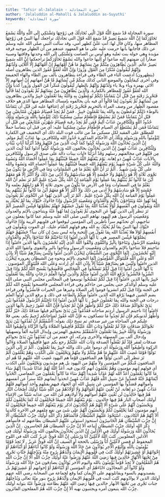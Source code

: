 ```yaml
---
title: 'Tafsir al-Jalalain - سورة المجادلة'
author: 'Jalaluddin al-Mahalli & Jalaluddin as-Suyuthi'
keywords: 'سورة المجادلة'
---
```


سورة المجادلة
قَدْ سَمِعَ اللَّهُ قَوْلَ الَّتِي تُجَادِلُكَ فِي زَوْجِهَا وَتَشْتَكِي إِلَى اللَّهِ وَاللَّهُ يَسْمَعُ تَحَاوُرَكُمَا إِنَّ اللَّهَ سَمِيعٌ بَصِيرٌ
قَدْ سَمِعَ الله قَوْلَ التي تجادلك
تراجعك أيها النبيّ
فِي زَوْجِهَا
المظاهر منها، وكان قال لها: أنتِ عَلَيَّ كظهر أمي، وقد سألت النبي صلى الله عليه وسلم عن ذلك فأجابها بأنها حرمت عليه على ما هو المعهود عندهم من أن الظهار موجبه فرقة مؤبدة وهي خولة بنت ثعلبة وهو أوس بن الصامت
وَتَشْتَكِى إِلَى الله
وحدتها وفاقتها وصبية صغاراً إن ضمتهم إليه ضاعوا أو إليها جاعوا
والله يَسْمَعُ تَحَاوُرَكُما
تراجعكما
إِنَّ الله سَمِيعٌ بَصِيرٌ
عالم.
الَّذِينَ يُظَاهِرُونَ مِنْكُمْ مِنْ نِسَائِهِمْ مَا هُنَّ أُمَّهَاتِهِمْ إِنْ أُمَّهَاتُهُمْ إِلَّا اللَّائِي وَلَدْنَهُمْ وَإِنَّهُمْ لَيَقُولُونَ مُنْكَرًا مِنَ الْقَوْلِ وَزُورًا وَإِنَّ اللَّهَ لَعَفُوٌّ غَفُورٌ
الذين يظاهرون
أصله (يتظهرون) أدغمت التاء في الظاء وفي قراءة
يتظاهرون
بألف بين الظاء والهاء الخفيفة وفي أخرى كيقاتِلُونَ والموضع الثاني كذلك
مِنكُمْ مِّن نِّسَائِهِمْ مَّا هُنَّ أمهاتهم إِنْ أمهاتهم إِلاَّ الائى
بهمزة وياء وبلا ياء
وَلَدْنَهُمْ وَإِنَّهُمْ
بالظهار
لَيَقُولُونَ مُنكَراً مّنَ القول وَزُوراً
كذباً
وَإِنَّ الله لَعَفُوٌّ غَفُورٌ
للمظاهر بالكفارة.
وَالَّذِينَ يُظَاهِرُونَ مِنْ نِسَائِهِمْ ثُمَّ يَعُودُونَ لِمَا قَالُوا فَتَحْرِيرُ رَقَبَةٍ مِنْ قَبْلِ أَنْ يَتَمَاسَّا ذَلِكُمْ تُوعَظُونَ بِهِ وَاللَّهُ بِمَا تَعْمَلُونَ خَبِيرٌ
والذين يظاهرون مِن نِّسَائِهِمْ ثُمَّ يَعُودُونَ لِمَا قَالُواْ
أي فيه بأَن يخالفوه بإمساك المظاهر منها الذي هو خلاف مقصود الظهار من وصف المرأة بالتحريم
فَتَحْرِيرُ رَقَبَةٍ
أي إعتاقها عليه
مّن قَبْلِ أَن يَتَمَاسَّا
بالوطء
ذَلِكُمْ تُوعَظُونَ بِهِ والله بِمَا تَعْمَلُونَ خَبِيرٌ
.
فَمَنْ لَمْ يَجِدْ فَصِيَامُ شَهْرَيْنِ مُتَتَابِعَيْنِ مِنْ قَبْلِ أَنْ يَتَمَاسَّا فَمَنْ لَمْ يَسْتَطِعْ فَإِطْعَامُ سِتِّينَ مِسْكِينًا ذَلِكَ لِتُؤْمِنُوا بِاللَّهِ وَرَسُولِهِ وَتِلْكَ حُدُودُ اللَّهِ وَلِلْكَافِرِينَ عَذَابٌ أَلِيمٌ
فَمَن لَّمْ يَجِدْ
رقبة
فَصِيَامُ شَهْرَيْنِ مُتَتَابِعَيْنِ مِن قَبْلِ أَن يَتَمَاسَّا فَمَن لَّمْ يَسْتَطِعْ
أي الصيام
فَإِطْعَامُ سِتّينَ مِسْكِيناً
عليه: أي من قبل أن يتماسا حملاً للمطلق على المقيد لكل مسكين مدٌّ من غالب قوت البلد
ذلك
أي التخفيف في الكفارة
لِتُؤْمِنُواْ بالله وَرَسُولِهِ وَتِلْكَ
أي الأحكام المذكورة
حُدُودُ الله وللكافرين
بها
عَذَابٌ أَلِيمٌ
مؤلم.
إِنَّ الَّذِينَ يُحَادُّونَ اللَّهَ وَرَسُولَهُ كُبِتُوا كَمَا كُبِتَ الَّذِينَ مِنْ قَبْلِهِمْ وَقَدْ أَنْزَلْنَا آَيَاتٍ بَيِّنَاتٍ وَلِلْكَافِرِينَ عَذَابٌ مُهِينٌ
إِنَّ الذين يُحَادُّونَ
يخالفون
الله وَرَسُولَهُ كُبِتُواْ
أذلوا
كَمَا كُبِتَ الذين مِن قَبْلِهِمْ
في مخالفتهم رسلهم
وَقَدْ أَنزَلْنَا ءايات بينات
دالة على صدق الرسول
وللكافرين
بالآيات
عَذَابٌ مُّهِينٌ
ذو إهانة.
يَوْمَ يَبْعَثُهُمُ اللَّهُ جَمِيعًا فَيُنَبِّئُهُمْ بِمَا عَمِلُوا أَحْصَاهُ اللَّهُ وَنَسُوهُ وَاللَّهُ عَلَى كُلِّ شَيْءٍ شَهِيدٌ
يَوْمَ يَبْعَثُهُمُ الله جَمِيعاً فَيُنَبِّئُهُمْ بِمَا عَمِلُواْ أحصاه الله وَنَسُوهُ والله على كُلّ شَئ شَهِيدٌ
.
أَلَمْ تَرَ أَنَّ اللَّهَ يَعْلَمُ مَا فِي السَّمَاوَاتِ وَمَا فِي الْأَرْضِ مَا يَكُونُ مِنْ نَجْوَى ثَلَاثَةٍ إِلَّا هُوَ رَابِعُهُمْ وَلَا خَمْسَةٍ إِلَّا هُوَ سَادِسُهُمْ وَلَا أَدْنَى مِنْ ذَلِكَ وَلَا أَكْثَرَ إِلَّا هُوَ مَعَهُمْ أَيْنَ مَا كَانُوا ثُمَّ يُنَبِّئُهُمْ بِمَا عَمِلُوا يَوْمَ الْقِيَامَةِ إِنَّ اللَّهَ بِكُلِّ شَيْءٍ عَلِيمٌ
أَلَمْ تَرَ
تعلم
أَنَّ الله يَعْلَمُ مَا فِي السماوات وَمَا فِي الأرض مَا يَكُونُ مِن نجوى ثلاثة إِلاَّ هُوَ رَابِعُهُمْ
بعلمه
وَلاَ خَمْسَةٍ إِلاَّ هُوَ سَادِسُهُمْ وَلاَ أدنى مِن ذَلِكَ وَلاَ أَكْثَرَ إِلاَّ هُوَ مَعَهُمْ أَيْنَ مَا كَانُواْ ثُمَّ يُنَبِّئُهُم بِمَا عَمِلُواْ يَوْمَ القيامة إِنَّ الله بِكُلِّ شَيْءٍ عَلِيمٌ
.
أَلَمْ تَرَ إِلَى الَّذِينَ نُهُوا عَنِ النَّجْوَى ثُمَّ يَعُودُونَ لِمَا نُهُوا عَنْهُ وَيَتَنَاجَوْنَ بِالْإِثْمِ وَالْعُدْوَانِ وَمَعْصِيَةِ الرَّسُولِ وَإِذَا جَاءُوكَ حَيَّوْكَ بِمَا لَمْ يُحَيِّكَ بِهِ اللَّهُ وَيَقُولُونَ فِي أَنْفُسِهِمْ لَوْلَا يُعَذِّبُنَا اللَّهُ بِمَا نَقُولُ حَسْبُهُمْ جَهَنَّمُ يَصْلَوْنَهَا فَبِئْسَ الْمَصِيرُ
أَلَمْ تَرَ
تنظر
إِلَى الذين نُهُواْ عَنِ النجوى ثُمَّ يَعُودُونَ لِمَا نُهُواْ عَنْهُ ويتناجون بالإثم والعدوان وَمَعْصِيَتِ الرسول
هم اليهود نهاهم النبي صلى الله عليه وسلم عما كانوا يفعلون من تناجيهم، أي تحدّثهم سراًّ ناظرين إلى المؤمنين ليوقعوا في قلوبهم الريبة
وَإِذَا جَاءُوكَ حَيَّوْكَ
أيها النبيّ
بِمَا لَمْ يُحَيِّكَ بِهِ الله
وهو قولهم السَّام عليك، أي الموت
وَيَقُولُونَ فِي أَنفُسِهِمْ لَوْلاَ
هلا
يُعَذِّبُنَا الله بِمَا نَقُولُ
من التحية وأنه ليس بنبيّ إن كان نبياً؟
حَسْبُهُمْ جَهَنَّمُ يَصْلَوْنَهَا فَبِئْسَ المصير
هي.
يَا أَيُّهَا الَّذِينَ آَمَنُوا إِذَا تَنَاجَيْتُمْ فَلَا تَتَنَاجَوْا بِالْإِثْمِ وَالْعُدْوَانِ وَمَعْصِيَةِ الرَّسُولِ وَتَنَاجَوْا بِالْبِرِّ وَالتَّقْوَى وَاتَّقُوا اللَّهَ الَّذِي إِلَيْهِ تُحْشَرُونَ
ياأيها الذين ءامَنُواْ إِذَا تناجيتم فَلاَ تتناجوا بالإثم والعدوان وَمَعْصِيتِ الرسول وتناجوا بالبر والتقوى واتقوا الله الذي إِلَيْهِ تُحْشَرُونَ
.
إِنَّمَا النَّجْوَى مِنَ الشَّيْطَانِ لِيَحْزُنَ الَّذِينَ آَمَنُوا وَلَيْسَ بِضَارِّهِمْ شَيْئًا إِلَّا بِإِذْنِ اللَّهِ وَعَلَى اللَّهِ فَلْيَتَوَكَّلِ الْمُؤْمِنُونَ
إِنَّمَا النجوى
بالإِثم ونحوه
مِنَ الشيطان
بغروره
لِيَحْزُنَ الذين ءامَنُواْ وَلَيْسَ
هو
بِضَارّهِمْ شَيْئاً إِلاَّ بِإِذْنِ الله
أي إرادته
وَعَلَى الله فَلْيَتَوَكَّلِ المؤمنون
.
يَا أَيُّهَا الَّذِينَ آَمَنُوا إِذَا قِيلَ لَكُمْ تَفَسَّحُوا فِي الْمَجَالِسِ فَافْسَحُوا يَفْسَحِ اللَّهُ لَكُمْ وَإِذَا قِيلَ انْشُزُوا فَانْشُزُوا يَرْفَعِ اللَّهُ الَّذِينَ آَمَنُوا مِنْكُمْ وَالَّذِينَ أُوتُوا الْعِلْمَ دَرَجَاتٍ وَاللَّهُ بِمَا تَعْمَلُونَ خَبِيرٌ
ياأيها الذين ءَامَنُواْ إِذَا قِيلَ لَكُمْ تَفَسَّحُواْ
توسعوا
فِي المجالس
مجلس النبي صلى الله عليه وسلم أوالذكر حتى يجلس من جاءكم وفي قراءة المجلس
فافسحوا يَفْسَحِ الله لَكُمْ
في الجنة
وَإِذَا قِيلَ
لكم
انشزوا
قوموا إلى الصلاة وغيرها من الخيرات
فَانشُزُواْ
وفي قراءة بضم الشين فيهما
يَرْفَعِ الله الذين ءامَنُواْ مِنكُمْ
بالطاعة في ذلك
وَ
يرفع
الذين أُوتُواْ العلم درجات
في الجنة
والله بِمَا تَعْمَلُونَ خَبِيرٌ
.
يَا أَيُّهَا الَّذِينَ آَمَنُوا إِذَا نَاجَيْتُمُ الرَّسُولَ فَقَدِّمُوا بَيْنَ يَدَيْ نَجْوَاكُمْ صَدَقَةً ذَلِكَ خَيْرٌ لَكُمْ وَأَطْهَرُ فَإِنْ لَمْ تَجِدُوا فَإِنَّ اللَّهَ غَفُورٌ رَحِيمٌ
ياأيها الذين ءَامَنُواْ إِذَا ناجيتم الرسول
أردتم مناجاته
فَقَدِّمُواْ بَيْنَ يَدَىْ نجواكم
قبلها
صَدَقَةً ذَلِكَ خَيْرٌ لَّكُمْ وَأَطْهَرُ
لذنوبكم
فَإِن لَّمْ تَجِدُواْ
مَا تتصدَّقون به
فَإِنَّ الله غَفُورٌ
لمناجاتكم
رَّحِيمٌ
بكم، يعني فلا عليكم في المناجاة من غير صدقة، ثم نسخ ذلك بقوله:
أَأَشْفَقْتُمْ أَنْ تُقَدِّمُوا بَيْنَ يَدَيْ نَجْوَاكُمْ صَدَقَاتٍ فَإِذْ لَمْ تَفْعَلُوا وَتَابَ اللَّهُ عَلَيْكُمْ فَأَقِيمُوا الصَّلَاةَ وَآَتُوا الزَّكَاةَ وَأَطِيعُوا اللَّهَ وَرَسُولَهُ وَاللَّهُ خَبِيرٌ بِمَا تَعْمَلُونَ
ءَأَشْفَقْتُمْ
بتحقيق الهمزتين وإبدال الثانية ألفاً وتسهيلها وإدخال ألف بين المسهلة والأخرى وتركه، أي خفتم من
أَن تُقَدّمُواْ بَيْنَ يَدَىْ نجواكم صدقات
لفقر
فَإِذْ لَمْ تَفْعَلُواْ
الصدقة
وَتَابَ الله عَلَيْكُمْ
رجع بكم عنها
فأَقِيمُواْ الصلاة وَءَاتُواْ الزكوة وَأَطِيعُواْ الله وَرَسُولَهُ
أي دوموا على ذلك
والله خَبِيرٌ بِمَا تَعْمَلُونَ
.
أَلَمْ تَرَ إِلَى الَّذِينَ تَوَلَّوْا قَوْمًا غَضِبَ اللَّهُ عَلَيْهِمْ مَا هُمْ مِنْكُمْ وَلَا مِنْهُمْ وَيَحْلِفُونَ عَلَى الْكَذِبِ وَهُمْ يَعْلَمُونَ
أَلَمْ تَرَ
تنظر
إِلَى الذين تَوَلَّوْاْ
هم المنافقون
قَوْماً
هم اليهود
غَضِبَ الله عَلَيْهِم مَّا هُم
أي المنافقون
مِّنكُمْ
من المؤمنين
وَلاَ مِنْهُمْ
من اليهود بل هم مذبذبون
وَيَحْلِفُونَ عَلَى الكذب
أي قولهم إنهم مؤمنون
وَهُمْ يَعْلَمُونَ
أنهم كاذبون فيه.
أَعَدَّ اللَّهُ لَهُمْ عَذَابًا شَدِيدًا إِنَّهُمْ سَاءَ مَا كَانُوا يَعْمَلُونَ
أَعَدَّ الله لَهُمْ عَذَاباً شَدِيداً إِنَّهُمْ سَاءَ مَا كَانُواْ يَعْمَلُونَ
من المعاصي.
اتَّخَذُوا أَيْمَانَهُمْ جُنَّةً فَصَدُّوا عَنْ سَبِيلِ اللَّهِ فَلَهُمْ عَذَابٌ مُهِينٌ
اتخذوا أيمانهم جُنَّةً
ستراً عن أنفسهم وأموالهم
فَصَدُّواْ
بها المؤمنين
عَن سَبِيلِ الله
أي الجهاد فيهم بقتلهم وأخذ أموالهم
فَلَهُمْ عَذَابٌ مُّهِينٌ
ذو إهانة.
لَنْ تُغْنِيَ عَنْهُمْ أَمْوَالُهُمْ وَلَا أَوْلَادُهُمْ مِنَ اللَّهِ شَيْئًا أُولَئِكَ أَصْحَابُ النَّارِ هُمْ فِيهَا خَالِدُونَ
لَن تُغْنِىَ عَنْهُمْ أموالهم وَلاَ أولادهم مِّنَ الله
من عذابه
شَيْئاً
من الإِغناء
أولئك أصحاب النار هُمْ فِيهَا خالدون
.
يَوْمَ يَبْعَثُهُمُ اللَّهُ جَمِيعًا فَيَحْلِفُونَ لَهُ كَمَا يَحْلِفُونَ لَكُمْ وَيَحْسَبُونَ أَنَّهُمْ عَلَى شَيْءٍ أَلَا إِنَّهُمْ هُمُ الْكَاذِبُونَ
اذكر
يَوْمَ يَبْعَثُهُمُ الله جَمِيعاً فَيَحْلِفُونَ لَهُ
أنهم مؤمنون
كَمَا يَحْلِفُونَ لَكُمْ وَيَحْسَبُونَ أَنَّهُمْ على شَئ
من نفع حلفهم في الآخرة كالدنيا
أَلاَ إِنَّهُمْ هُمُ الكاذبون
.
اسْتَحْوَذَ عَلَيْهِمُ الشَّيْطَانُ فَأَنْسَاهُمْ ذِكْرَ اللَّهِ أُولَئِكَ حِزْبُ الشَّيْطَانِ أَلَا إِنَّ حِزْبَ الشَّيْطَانِ هُمُ الْخَاسِرُونَ
استحوذ
استولى
عَلَيْهِمُ الشيطان
بطاعتهم له
فأنساهم ذِكْرَ الله أولئك حِزْبُ الشيطان
أتباعه
أَلاَ إِنَّ حِزْبَ الشيطان هُمُ الخاسرون
.
إِنَّ الَّذِينَ يُحَادُّونَ اللَّهَ وَرَسُولَهُ أُولَئِكَ فِي الْأَذَلِّينَ
إِنَّ الذين يُحَادُّونَ
يخالفون
الله وَرَسُولَهُ أولئك فِي الأذلين
المغلوبين.
كَتَبَ اللَّهُ لَأَغْلِبَنَّ أَنَا وَرُسُلِي إِنَّ اللَّهَ قَوِيٌّ عَزِيزٌ
كَتَبَ الله
في اللوح المحفوظ أو قضى
لأَغْلِبَنَّ أَنَاْ وَرُسُلِى
بالحجة أو السيف
إِنَّ الله قَوِىٌّ عَزِيزٌ
.
لَا تَجِدُ قَوْمًا يُؤْمِنُونَ بِاللَّهِ وَالْيَوْمِ الْآَخِرِ يُوَادُّونَ مَنْ حَادَّ اللَّهَ وَرَسُولَهُ وَلَوْ كَانُوا آَبَاءَهُمْ أَوْ أَبْنَاءَهُمْ أَوْ إِخْوَانَهُمْ أَوْ عَشِيرَتَهُمْ أُولَئِكَ كَتَبَ فِي قُلُوبِهِمُ الْإِيمَانَ وَأَيَّدَهُمْ بِرُوحٍ مِنْهُ وَيُدْخِلُهُمْ جَنَّاتٍ تَجْرِي مِنْ تَحْتِهَا الْأَنْهَارُ خَالِدِينَ فِيهَا رَضِيَ اللَّهُ عَنْهُمْ وَرَضُوا عَنْهُ أُولَئِكَ حِزْبُ اللَّهِ أَلَا إِنَّ حِزْبَ اللَّهِ هُمُ الْمُفْلِحُونَ
لاَّ تَجِدُ قَوْماً يُؤْمِنُونَ بالله واليوم الأخر يُوَادُّونَ
يصادقون
مَنْ حَادَّ الله وَرَسُولَهُ وَلَوْ كَانُواْ
أي المحادّون
ءَابَاءَهُمُ
أي المؤمنين
أَوْ أَبْنَاءَهُمْ أَوْ إخوانهم أَوْ عَشِيرَتَهُمْ
بل يقصدونهم بالسوء ويقاتلونهم على الإِيمان كما وقع لجماعة من الصحابة رضي الله عنهم
أولئك
الذين لا يوادّونهم
كَتَبَ
أثبت
فِي قُلُوبِهِمُ الإيمان وَأَيَّدَهُمْ بِرُوحٍ
بنور
مِنْهُ
تعالى
وَيُدْخِلُهُمْ جنات تَجْرِى مِن تَحْتِهَا الأنهار خالدين فِيهَا رَضِىَ الله عَنْهُمْ
بطاعته
وَرَضُواْ عَنْهُ
بثوابه
أولئك حِزْبُ الله
يتبعون أمره ويجتنبون نهيه
أَلاَ إِنَّ حِزْبَ الله هُمُ المفلحون
الفائزون.